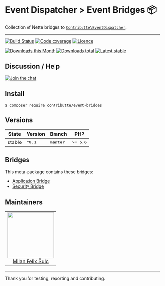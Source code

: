# Event Dispatcher > Event Bridges :package:

Collection of Nette bridges to [`Contributte\EventDispatcher`](https://github.com/contributte/event-dispatcher).

-----

[![Build Status](https://img.shields.io/travis/contributte/event-bridges.svg?style=flat-square)](https://travis-ci.org/contributte/event-bridges)
[![Code coverage](https://img.shields.io/coveralls/contributte/event-bridges.svg?style=flat-square)](https://coveralls.io/r/contributte/event-bridges)
[![Licence](https://img.shields.io/packagist/l/contributte/event-bridges.svg?style=flat-square)](https://packagist.org/packages/contributte/event-bridges)

[![Downloads this Month](https://img.shields.io/packagist/dm/contributte/event-bridges.svg?style=flat-square)](https://packagist.org/packages/contributte/event-bridges)
[![Downloads total](https://img.shields.io/packagist/dt/contributte/event-bridges.svg?style=flat-square)](https://packagist.org/packages/contributte/event-bridges)
[![Latest stable](https://img.shields.io/packagist/v/contributte/event-bridges.svg?style=flat-square)](https://packagist.org/packages/contributte/event-bridges)

## Discussion / Help

[![Join the chat](https://img.shields.io/gitter/room/contributte/contributte.svg?style=flat-square)](http://bit.ly/ctteg)

## Install

```
$ composer require contributte/event-bridges
```

## Versions

| State       | Version | Branch   | PHP      |
|-------------|---------|----------|----------|
| stable      | `^0.1`  | `master` | `>= 5.6` |

## Bridges

This meta-package contains these bridges:

- [Application Bridge](https://raw.githubusercontent.com/contributte/event-application-bridge/)
- [Security Bridge](https://raw.githubusercontent.com/contributte/event-security-bridge/)

## Maintainers

<table>
  <tbody>
    <tr>
      <td align="center">
        <a href="https://github.com/f3l1x">
            <img width="150" height="150" src="https://avatars2.githubusercontent.com/u/538058?v=3&s=150">
        </a>
        </br>
        <a href="https://github.com/f3l1x">Milan Felix Šulc</a>
      </td>
    </tr>
  <tbody>
</table>

-----

Thank you for testing, reporting and contributing.
